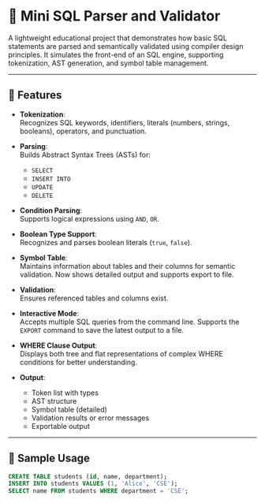 # 🧠 Mini SQL Parser and Validator

A lightweight educational project that demonstrates how basic SQL statements are parsed and semantically validated using compiler design principles. It simulates the front-end of an SQL engine, supporting tokenization, AST generation, and symbol table management.

---


## 🚀 Features

- **Tokenization**:  
  Recognizes SQL keywords, identifiers, literals (numbers, strings, booleans), operators, and punctuation.

- **Parsing**:  
  Builds Abstract Syntax Trees (ASTs) for:
  - `SELECT`
  - `INSERT INTO`
  - `UPDATE`
  - `DELETE`

- **Condition Parsing**:  
  Supports logical expressions using `AND`, `OR`.

- **Boolean Type Support**:  
  Recognizes and parses boolean literals (`true`, `false`).

- **Symbol Table**:  
  Maintains information about tables and their columns for semantic validation. Now shows detailed output and supports export to file.

- **Validation**:  
  Ensures referenced tables and columns exist.

- **Interactive Mode**:  
  Accepts multiple SQL queries from the command line. Supports the `EXPORT` command to save the latest output to a file.

- **WHERE Clause Output**:  
  Displays both tree and flat representations of complex WHERE conditions for better understanding.

- **Output**:
  - Token list with types
  - AST structure
  - Symbol table (detailed)
  - Validation results or error messages
  - Exportable output

---

## 🧾 Sample Usage

```sql
CREATE TABLE students (id, name, department);
INSERT INTO students VALUES (1, 'Alice', 'CSE');
SELECT name FROM students WHERE department = 'CSE';
